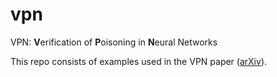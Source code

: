 # vpn
VPN: **V**erification of **P**oisoning in **N**eural Networks

This repo consists of examples used in the VPN paper ([arXiv](https://arxiv.org/submit/4297151)).
